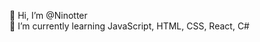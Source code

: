 👋 Hi, I’m @Ninotter
<br>
🌱 I’m currently learning JavaScript, HTML, CSS, React, C#

<!---
Ninotter/Ninotter is a ✨ special ✨ repository because its `README.md` (this file) appears on your GitHub profile.
You can click the Preview link to take a look at your changes.
--->
